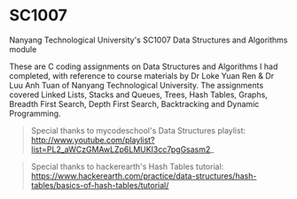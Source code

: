 # SC1007
Nanyang Technological University's SC1007 Data Structures and Algorithms module

These are C coding assignments on Data Structures and Algorithms I had completed, with reference to course materials by Dr Loke Yuan Ren & Dr Luu Anh Tuan of Nanyang Technological University.
The assignments covered Linked Lists, Stacks and Queues, Trees, Hash Tables, Graphs, Breadth First Search, Depth First Search, Backtracking and Dynamic Programming.

> Special thanks to mycodeschool's Data Structures playlist: http://www.youtube.com/playlist?list=PL2_aWCzGMAwLZp6LMUKI3cc7pgGsasm2_

> Special thanks to hackerearth's Hash Tables tutorial: https://www.hackerearth.com/practice/data-structures/hash-tables/basics-of-hash-tables/tutorial/
